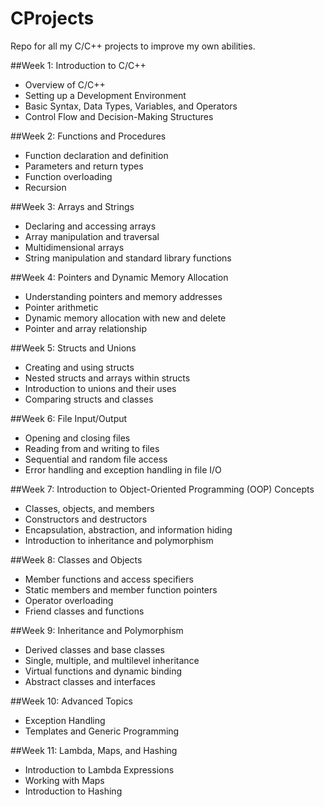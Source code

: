 # CProjects
Repo for all my C/C++ projects to improve my own abilities.

##Week 1: Introduction to C/C++
- Overview of C/C++
- Setting up a Development Environment
- Basic Syntax, Data Types, Variables, and Operators
- Control Flow and Decision-Making Structures

##Week 2: Functions and Procedures
- Function declaration and definition
- Parameters and return types
- Function overloading
- Recursion

##Week 3: Arrays and Strings
- Declaring and accessing arrays
- Array manipulation and traversal
- Multidimensional arrays
- String manipulation and standard library functions

##Week 4: Pointers and Dynamic Memory Allocation
- Understanding pointers and memory addresses
- Pointer arithmetic
- Dynamic memory allocation with new and delete
- Pointer and array relationship

##Week 5: Structs and Unions
- Creating and using structs
- Nested structs and arrays within structs
- Introduction to unions and their uses
- Comparing structs and classes

##Week 6: File Input/Output
- Opening and closing files
- Reading from and writing to files
- Sequential and random file access
- Error handling and exception handling in file I/O

##Week 7: Introduction to Object-Oriented Programming (OOP) Concepts
- Classes, objects, and members
- Constructors and destructors
- Encapsulation, abstraction, and information hiding
- Introduction to inheritance and polymorphism

##Week 8: Classes and Objects
- Member functions and access specifiers
- Static members and member function pointers
- Operator overloading
- Friend classes and functions

##Week 9: Inheritance and Polymorphism
- Derived classes and base classes
- Single, multiple, and multilevel inheritance
- Virtual functions and dynamic binding
- Abstract classes and interfaces

##Week 10: Advanced Topics
- Exception Handling
- Templates and Generic Programming

##Week 11: Lambda, Maps, and Hashing
- Introduction to Lambda Expressions
- Working with Maps
- Introduction to Hashing